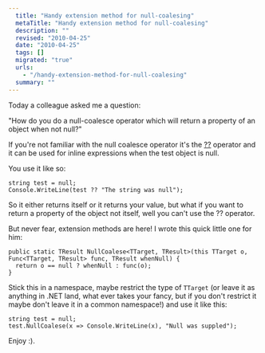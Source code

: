 ```yaml
---
  title: "Handy extension method for null-coalesing"
  metaTitle: "Handy extension method for null-coalesing"
  description: ""
  revised: "2010-04-25"
  date: "2010-04-25"
  tags: []
  migrated: "true"
  urls: 
    - "/handy-extension-method-for-null-coalesing"
  summary: ""
---
```

Today a colleague asked me a question:

"How do you do a null-coalesce operator which will return a property of an object when not null?"

If you're not familiar with the null coalesce operator it's the [??][1] operator and it can be used for inline expressions when the test object is null.

You use it like so:

    string test = null;
    Console.WriteLine(test ?? "The string was null");

So it either returns itself or it returns your value, but what if you want to return a property of the object not itself, well you can't use the ?? operator.

But never fear, extension methods are here! I wrote this quick little one for him:

    public static TResult NullCoalese<TTarget, TResult>(this TTarget o, Func<TTarget, TResult> func, TResult whenNull) {
      return o == null ? whenNull : func(o);
    }

Stick this in a namespace, maybe restrict the type of `TTarget` (or leave it as anything in .NET land, what ever takes your fancy, but if you don't restrict it maybe don't leave it in a common namespace!) and use it like this:

    string test = null;
    test.NullCoalese(x => Console.WriteLine(x), "Null was suppled");

Enjoy :).

  [1]: http://msdn.microsoft.com/en-us/library/ms173224.aspx
